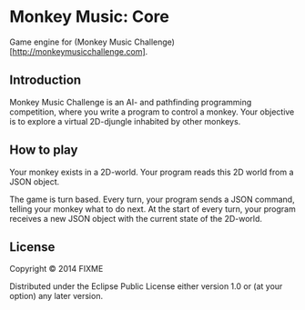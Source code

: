 # Monkey Music: Core

Game engine for (Monkey Music Challenge)[http://monkeymusicchallenge.com].

## Introduction

Monkey Music Challenge is an AI- and pathfinding programming competition, where
you write a program to control a monkey. Your objective is to explore a
virtual 2D-djungle inhabited by other monkeys.

## How to play

Your monkey exists in a 2D-world. Your program reads this 2D world from a
JSON object.

The game is turn based. Every turn, your program sends a JSON command, telling
your monkey what to do next. At the start of every turn, your program
receives a new JSON object with the current state of the 2D-world.



## License

Copyright © 2014 FIXME

Distributed under the Eclipse Public License either version 1.0 or (at
your option) any later version.
